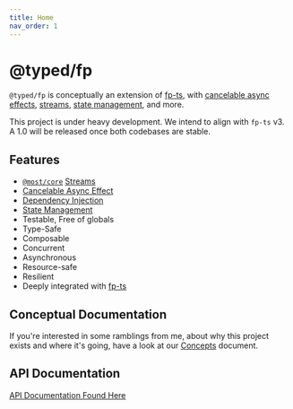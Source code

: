 ```yaml
---
title: Home
nav_order: 1
---
```


# @typed/fp

`@typed/fp` is conceptually an extension of [fp-ts](https://gcanti.github.io/fp-ts/), with
[cancelable async effects](./modules/Resume.ts.md), [streams](https://github.com/mostjs/core),
[state management](./modules/Ref.ts.md), and more.

This project is under heavy development. We intend to align with `fp-ts` v3. A 1.0 will be released
once both codebases are stable.

## Features

- [`@most/core`](https://github.com/mostjs/core) [Streams](./modules/Stream.ts.md)
- [Cancelable Async Effect](./modules/Resume.ts.md)
- [Dependency Injection](./modules/Env.ts.md)
- [State Management](./modules/Ref.ts.md)
- Testable, Free of globals
- Type-Safe
- Composable
- Concurrent
- Asynchronous
- Resource-safe
- Resilient
- Deeply integrated with [fp-ts](https://gcanti.github.io/fp-ts/)

## Conceptual Documentation

If you're interested in some ramblings from me, about why this project exists and where it's going,
have a look at our [Concepts](./concepts.md) document.

## API Documentation

[API Documentation Found Here](./modules/index.md)
